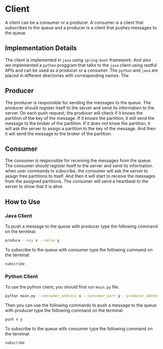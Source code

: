 # Client
A client can be a consumer or a producer. A consumer is a client that subscribes to the queue and a producer is a client that pushes messages to the queue.

## Implementation Details
The client is implemented in `java` using `spring-boot` framework. And also we implemented a `python` proggram that talks to the `java` client using restful APIs and can be used as a producer or a consumer. The `python` and `java` are placed in different directories with corresponding names. The 

## Producer 
The producer is responsible for sending the messages to the queue. The producer should register itself to the server and send its information to the server. On each push request, the producer will check if it knows the partition of the key of the message. If it knows the partition, it will send the message to the broker of the partition. If it does not know the partition, it will ask the server to assign a partition to the key of the message. And then it will send the message to the broker of the partition.

## Consumer
The consumer is responsible for receiving the messages from the queue. The consumer should register itself to the server and send its information. when user commands to subscribe, the consumer will ask the server to assign free partitions to itself. And then it will start to receive the messages from the assigned partitions. The consumer will send a heartbeat to the server to show that it is alive.

## How to Use

### Java Client
To push a message to the queue with producer type the following command on the terminal:
```bash
produce --key x --value y
```
To subscribe to the queue with consumer type the following command on the terminal:
```bash
subscribe
```

### Python Client
To use the python client, you should first run `main.py` file. 
```bash
python main.py --consumer_address x --consumer_port y --producer_address z --producer_port w
```
Then you can use the following commands to push a message to the queue with producer type the following command on the terminal:
```bash
push x y
```
To subscribe to the queue with consumer type the following command on the terminal:
```bash
subscribe
```

